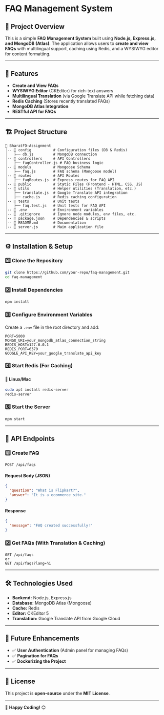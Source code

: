 # FAQ Management System

## 📌 Project Overview

This is a simple **FAQ Management System** built using **Node.js, Express.js, and MongoDB (Atlas)**. The application allows users to **create and view FAQs** with multilingual support, caching using Redis, and a WYSIWYG editor for content formatting.

---

## 🚀 Features

- **Create and View FAQs**
- **WYSIWYG Editor** (CKEditor) for rich-text answers
- **Multilingual Translation** (via Google Translate API while fetching data)
- **Redis Caching** (Stores recently translated FAQs)
- **MongoDB Atlas Integration**
- **RESTful API for FAQs**

---

## 🏗️ Project Structure

```
📂 BharatFD-Assignment
│-- 📂 config          # Configuration files (DB & Redis)
│   ├── db.js         # MongoDB connection
│-- 📂 controllers     # API Controllers
│   ├── faqController.js # FAQ business logic
│-- 📂 models          # Mongoose Schema
│   ├── faq.js        # FAQ schema (Mongoose model)
│-- 📂 routes          # API Routes
│   ├── faqRoutes.js  # Express routes for FAQ API
│-- 📂 public          # Static Files (Frontend - HTML, CSS, JS)
│-- 📂 utils           # Helper utilities (Translation, etc.)
│   ├── translate.js  # Google Translate API integration
│   ├── cache.js      # Redis caching configuration
│-- 📂 tests           # Unit tests
│   ├── faq.test.js   # Unit tests for FAQ API
│-- 📜 .env            # Environment variables
│-- 📜 .gitignore      # Ignore node_modules, env files, etc.
│-- 📜 package.json    # Dependencies & scripts
│-- 📜 README.md       # Documentation
│-- 📜 server.js       # Main application file
```

---

## ⚙️ Installation & Setup

### 1️⃣ Clone the Repository

```bash
git clone https://github.com/your-repo/faq-management.git
cd faq-management
```

### 2️⃣ Install Dependencies

```bash
npm install
```

### 3️⃣ Configure Environment Variables

Create a `.env` file in the root directory and add:

```
PORT=5000
MONGO_URI=your_mongodb_atlas_connection_string
REDIS_HOST=127.0.0.1
REDIS_PORT=6379
GOOGLE_API_KEY=your_google_translate_api_key
```

### 4️⃣ Start Redis (For Caching)

#### 🔹 Linux/Mac

```bash
sudo apt install redis-server
redis-server
```

### 5️⃣ Start the Server

```bash
npm start
```

---

## 📡 API Endpoints

### **1️⃣ Create FAQ**

```http
POST /api/faqs
```

#### **Request Body (JSON)**

```json
{
  "question": "What is Flipkart?",
  "answer": "It is a ecommerce site."
}
```

#### **Response**

```json
{
  "message": "FAQ created successfully!"
}
```

### **2️⃣ Get FAQs (With Translation & Caching)**

```http
GET /api/faqs
or
GET /api/faqs?lang=hi
```

---

## 🛠️ Technologies Used

- **Backend:** Node.js, Express.js
- **Database:** MongoDB Atlas (Mongoose)
- **Cache:** Redis
- **Editor:** CKEditor 5
- **Translation:** Google Translate API from Google Cloud

---

## 📌 Future Enhancements

- ✅ **User Authentication** (Admin panel for managing FAQs)
- ✅ **Pagination for FAQs**
- ✅ **Dockerizing the Project**

---

## 📝 License

This project is **open-source** under the **MIT License**.

---

🚀 **Happy Coding!** 😊
